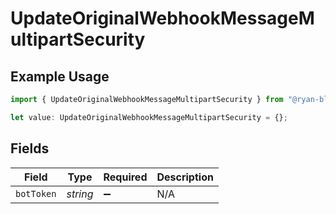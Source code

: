 # UpdateOriginalWebhookMessageMultipartSecurity

## Example Usage

```typescript
import { UpdateOriginalWebhookMessageMultipartSecurity } from "@ryan-blunden/discord/models/operations";

let value: UpdateOriginalWebhookMessageMultipartSecurity = {};
```

## Fields

| Field              | Type               | Required           | Description        |
| ------------------ | ------------------ | ------------------ | ------------------ |
| `botToken`         | *string*           | :heavy_minus_sign: | N/A                |